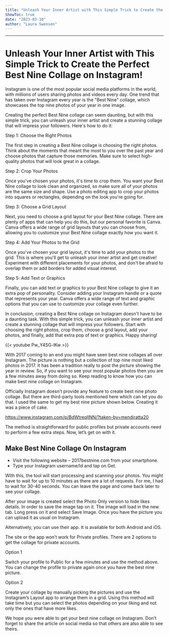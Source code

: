 ```yaml
---
title: "Unleash Your Inner Artist with This Simple Trick to Create the Perfect Best Nine Collage on Instagram!"
ShowToc: true 
date: "2023-03-10"
author: "Laura Swensen"
---
```

*****
# Unleash Your Inner Artist with This Simple Trick to Create the Perfect Best Nine Collage on Instagram!

Instagram is one of the most popular social media platforms in the world, with millions of users sharing photos and videos every day. One trend that has taken over Instagram every year is the "Best Nine" collage, which showcases the top nine photos of your year in one image.

Creating the perfect Best Nine collage can seem daunting, but with this simple trick, you can unleash your inner artist and create a stunning collage that will impress your followers. Here's how to do it:

Step 1: Choose the Right Photos

The first step in creating a Best Nine collage is choosing the right photos. Think about the moments that meant the most to you over the past year and choose photos that capture those memories. Make sure to select high-quality photos that will look great in a collage.

Step 2: Crop Your Photos

Once you've chosen your photos, it's time to crop them. You want your Best Nine collage to look clean and organized, so make sure all of your photos are the same size and shape. Use a photo editing app to crop your photos into squares or rectangles, depending on the look you're going for.

Step 3: Choose a Grid Layout

Next, you need to choose a grid layout for your Best Nine collage. There are plenty of apps that can help you do this, but our personal favorite is Canva. Canva offers a wide range of grid layouts that you can choose from, allowing you to customize your Best Nine collage exactly how you want it.

Step 4: Add Your Photos to the Grid

Once you've chosen your grid layout, it's time to add your photos to the grid. This is where you'll get to unleash your inner artist and get creative! Experiment with different placements for your photos, and don't be afraid to overlap them or add borders for added visual interest.

Step 5: Add Text or Graphics

Finally, you can add text or graphics to your Best Nine collage to give it an extra pop of personality. Consider adding your Instagram handle or a quote that represents your year. Canva offers a wide range of text and graphic options that you can use to customize your collage even further.

In conclusion, creating a Best Nine collage on Instagram doesn't have to be a daunting task. With this simple trick, you can unleash your inner artist and create a stunning collage that will impress your followers. Start with choosing the right photos, crop them, choose a grid layout, add your photos, and finally, add that extra pop of text or graphics. Happy sharing!

{{< youtube Pw_Y4SG-lKw >}} 



With 2017 coming to an end you might have seen best nine collages all over Instagram. The picture is nothing but a collection of top nine most liked photos in 2017. It has been a tradition really to post the picture showing the year in review. So, if you want to see your most popular photos then you are a few minutes away from doing so. Keep reading to know how you can make best nine collage on Instagram.
 
Officially Instagram doesn’t provide any feature to create best nine photo collage. But there are third-party tools mentioned here which can let you do that. I used the same to get my best nine picture shown below. Creating it was a piece of cake.
 
https://www.instagram.com/p/BdWtreqlINN/?taken-by=mendiratta20
 
The method is straightforward for public profiles but private accounts need to perform a few extra steps. Now, let’s get on with it.
 
## Make Best Nine Collage On Instagram
 
- Visit the following website – 2017bestnine.com from your smartphone.
 - Type your Instagram username/Id and tap on Get.

 

 
With this, the tool will start processing and scanning your photos. You might have to wait for up to 10 minutes as there are a lot of requests. For me, I had to wait for 30-40 seconds. You can leave the page and come back later to see your collage.
 
After your image is created select the Photo Only version to hide likes details. In order to save the image tap on it. The image will load in the new tab. Long press on it and select Save Image. Once you have the picture you can upload it as usual on Instagram.
 
Alternatively, you can use their app. It is available for both Android and iOS.
 
The site or the app won’t work for Private profiles. There are 2 options to get the collage for private accounts.
 
Option 1
 
Switch your profile to Public for a few minutes and use the method above. You can change the profile to private again once you have the best nine picture.
 
Option 2
 
Create your collage by manually picking the pictures and use the Instagram’s Layout app to arrange them in a grid. Using this method will take time but you can select the photos depending on your liking and not only the ones that have more likes.
 
We hope you were able to get your best nine collage on Instagram. Don’t forget to share the article on social media so that others are also able to see theirs.




